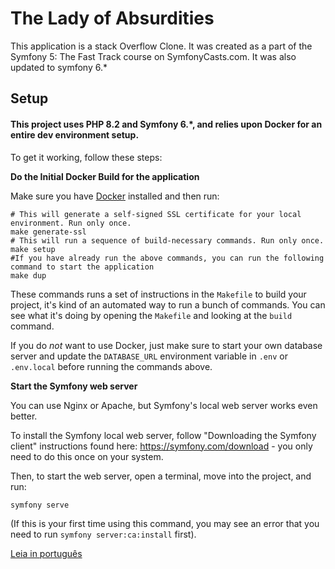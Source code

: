 # The Lady of Absurdities

This application is a stack Overflow Clone. 
It was created as a part of the Symfony 5: The Fast Track course on SymfonyCasts.com.
It was also updated to symfony 6.* 

## Setup
#### This project uses PHP 8.2 and Symfony 6.*, and relies upon Docker for an entire dev environment setup.
To get it working, follow these steps:

**Do the Initial Docker Build for the application**

Make sure you have [Docker](https://docs.docker.com/get-docker/) installed
and then run:

```
# This will generate a self-signed SSL certificate for your local environment. Run only once.
make generate-ssl
# This will run a sequence of build-necessary commands. Run only once.
make setup
#If you have already run the above commands, you can run the following command to start the application
make dup
```

These commands runs a set of instructions in the `Makefile` to build your project,
it's kind of an automated way to run a bunch of commands. You can see what it's
doing by opening the `Makefile` and looking at the `build` command.

If you do *not* want to use Docker, just make sure to start your own
database server and update the `DATABASE_URL` environment variable in
`.env` or `.env.local` before running the commands above.

**Start the Symfony web server**

You can use Nginx or Apache, but Symfony's local web server
works even better.

To install the Symfony local web server, follow
"Downloading the Symfony client" instructions found
here: https://symfony.com/download - you only need to do this
once on your system.

Then, to start the web server, open a terminal, move into the
project, and run:

```
symfony serve
```

(If this is your first time using this command, you may see an
error that you need to run `symfony server:ca:install` first).

[Leia in português](README_PT.md)

